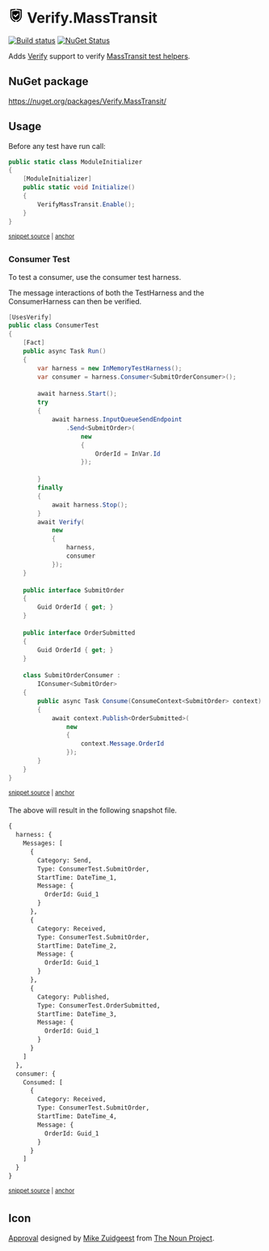 # <img src="/src/icon.png" height="30px"> Verify.MassTransit

[![Build status](https://ci.appveyor.com/api/projects/status/6quuecxv8hh0snd3/branch/main?svg=true)](https://ci.appveyor.com/project/SimonCropp/Verify-MassTransit)
[![NuGet Status](https://img.shields.io/nuget/v/Verify.MassTransit.svg)](https://www.nuget.org/packages/Verify.MassTransit/)

Adds [Verify](https://github.com/VerifyTests/Verify) support to verify [MassTransit test helpers](https://masstransit-project.com/usage/testing.html).


## NuGet package

https://nuget.org/packages/Verify.MassTransit/


## Usage

Before any test have run call:

<!-- snippet: ModuleInitializer.cs -->
<a id='snippet-ModuleInitializer.cs'></a>
```cs
public static class ModuleInitializer
{
    [ModuleInitializer]
    public static void Initialize()
    {
        VerifyMassTransit.Enable();
    }
}
```
<sup><a href='/src/Tests/ModuleInitializer.cs#L1-L8' title='Snippet source file'>snippet source</a> | <a href='#snippet-ModuleInitializer.cs' title='Start of snippet'>anchor</a></sup>
<!-- endSnippet -->


### Consumer Test

To test a consumer, use the consumer test harness.

The message interactions of both the TestHarness and the ConsumerHarness can then be verified.

<!-- snippet: ConsumerTest -->
<a id='snippet-consumertest'></a>
```cs
[UsesVerify]
public class ConsumerTest
{
    [Fact]
    public async Task Run()
    {
        var harness = new InMemoryTestHarness();
        var consumer = harness.Consumer<SubmitOrderConsumer>();

        await harness.Start();
        try
        {
            await harness.InputQueueSendEndpoint
                .Send<SubmitOrder>(
                    new
                    {
                        OrderId = InVar.Id
                    });

        }
        finally
        {
            await harness.Stop();
        }
        await Verify(
            new
            {
                harness,
                consumer
            });
    }

    public interface SubmitOrder
    {
        Guid OrderId { get; }
    }

    public interface OrderSubmitted
    {
        Guid OrderId { get; }
    }

    class SubmitOrderConsumer :
        IConsumer<SubmitOrder>
    {
        public async Task Consume(ConsumeContext<SubmitOrder> context)
        {
            await context.Publish<OrderSubmitted>(
                new
                {
                    context.Message.OrderId
                });
        }
    }
}
```
<sup><a href='/src/Tests/ConsumerTest.cs#L6-L63' title='Snippet source file'>snippet source</a> | <a href='#snippet-consumertest' title='Start of snippet'>anchor</a></sup>
<!-- endSnippet -->

The above will result in the following snapshot file.

<!-- snippet: ConsumerTest.Run.verified.txt -->
<a id='snippet-ConsumerTest.Run.verified.txt'></a>
```txt
{
  harness: {
    Messages: [
      {
        Category: Send,
        Type: ConsumerTest.SubmitOrder,
        StartTime: DateTime_1,
        Message: {
          OrderId: Guid_1
        }
      },
      {
        Category: Received,
        Type: ConsumerTest.SubmitOrder,
        StartTime: DateTime_2,
        Message: {
          OrderId: Guid_1
        }
      },
      {
        Category: Published,
        Type: ConsumerTest.OrderSubmitted,
        StartTime: DateTime_3,
        Message: {
          OrderId: Guid_1
        }
      }
    ]
  },
  consumer: {
    Consumed: [
      {
        Category: Received,
        Type: ConsumerTest.SubmitOrder,
        StartTime: DateTime_4,
        Message: {
          OrderId: Guid_1
        }
      }
    ]
  }
}
```
<sup><a href='/src/Tests/ConsumerTest.Run.verified.txt#L1-L42' title='Snippet source file'>snippet source</a> | <a href='#snippet-ConsumerTest.Run.verified.txt' title='Start of snippet'>anchor</a></sup>
<!-- endSnippet -->


## Icon

[Approval](https://thenounproject.com/term/approval/1759519/) designed by [Mike Zuidgeest](https://thenounproject.com/zuidgeest/) from [The Noun Project](https://thenounproject.com/).
